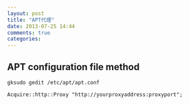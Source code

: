 ```yaml
---
layout: post
title: "APT代理"
date: 2013-07-25 14:44
comments: true
categories: 
---
```

## APT configuration file method ##
`gksudo gedit /etc/apt/apt.conf`

`Acquire::http::Proxy "http://yourproxyaddress:proxyport";`
